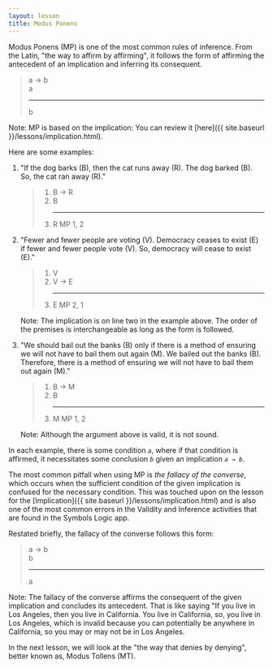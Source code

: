 ```yaml
---
layout: lesson
title: Modus Ponens
---
```


Modus Ponens (MP) is one of the most common rules of inference. From the Latin, "the way to affirm by affirming", it follows the form of affirming the antecedent of an implication and inferring its consequent.


> a → b <br>
> a 
><hr>
> b

Note: MP is based on the implication: You can review it [here]({{ site.baseurl }}/lessons/implication.html).

Here are some examples:

1. "If the dog barks (B), then the cat runs away (R). The dog barked (B). So, the cat ran away (R)."

    > 1. B → R
    > 2. B
        <hr>
    > 3. R <span class="deduction-support">MP 1, 2</span>

2. "Fewer and fewer people are voting (V). Democracy ceases to exist (E) if fewer and fewer people vote (V). So, democracy will cease to exist (E)."

    > 1. V
    > 2. V → E
        <hr>
    > 3. E <span class="deduction-support">MP 2, 1</span>

    Note: The implication is on line two in the example above. The order of the premises is interchangeable as long as the form is followed.

3. "We should bail out the banks (B) only if there is a method of ensuring we will not have to bail them out again (M). We bailed out the banks (B). Therefore, there is a method of ensuring we will not have to bail them out again (M)."

    > 1. B → M
    > 2. B
        <hr>
    > 3. M <span class="deduction-support">MP 1, 2</span>

    Note: Although the argument above is valid, it is not sound.

In each example, there is some condition _`a`_, where if that condition is affirmed, it necessitates some conclusion _`b`_ given an implication _`a → b`_. 

The most common pitfall when using MP is _the fallacy of the converse_, which occurs when the sufficient condition of the given implication is confused for the necessary condition. This was touched upon on the lesson for the [Implication]({{ site.baseurl }}/lessons/implication.html) and is also one of the most common errors in the Validity and Inference activities that are found in the Symbols Logic app.

Restated briefly, the fallacy of the converse follows this form:

> a → b <br>
> b 
><hr>
> a

Note: The fallacy of the converse affirms the consequent of the given implication and concludes its antecedent. That is like saying "If you live in Los Angeles, then you live in California. You live in California, so, you live in Los Angeles, which is invalid because you can potentially be anywhere in California, so you may or may not be in Los Angeles.


In the next lesson, we will look at the "the way that denies by denying", better known as, Modus Tollens (MT).